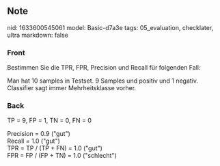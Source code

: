 ## Note
nid: 1633600545061
model: Basic-d7a3e
tags: 05_evaluation, checklater, ultra
markdown: false

### Front
Bestimmen Sie die TPR, FPR, Precision und Recall für folgenden Fall:<div>
</div><div>Man hat 10 samples in Testset. 9 Samples und positiv und 1 negativ. Classifier sagt immer Mehrheitsklasse vorher.</div>

### Back
TP = 9, FP = 1, TN = 0, FN = 0
<div>
  Precision = 0.9 ("gut")
</div>
<div>
  Recall = 1.0 ("gut")
</div>
<div>
  TPR = TP / (TP + FN) = 1.0 ("gut")
</div>
<div>
  FPR = FP / (FP + TN) = 1.0 ("schlecht")
</div>

